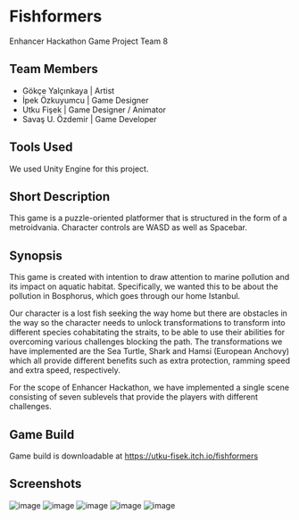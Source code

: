 # Fishformers
Enhancer Hackathon Game Project
Team 8

## Team Members

- Gökçe Yalçınkaya | Artist <br>
- İpek Özkuyumcu | Game Designer <br>
- Utku Fişek | Game Designer / Animator <br>
- Savaş U. Özdemir | Game Developer <br>

## Tools Used
We used Unity Engine for this project. 

## Short Description
This game is a puzzle-oriented platformer that is structured in the form of a metroidvania. Character controls are WASD as well as Spacebar.

## Synopsis
This game is created with intention to draw attention to marine pollution and its impact on aquatic habitat. Specifically, we wanted this to be about the pollution in Bosphorus, which goes through our home Istanbul. 

Our character is a lost fish seeking the way home but there are obstacles in the way so the character needs to unlock transformations to transform into different species cohabitating the straits, to be able to use their abilities for overcoming various challenges blocking the path.
The transformations we have implemented are the Sea Turtle, Shark and Hamsi (European Anchovy) which all provide different benefits such as extra protection, ramming speed and extra speed, respectively. 

For the scope of Enhancer Hackathon, we have implemented a single scene consisting of seven sublevels that provide the players with different challenges. 

## Game Build
Game build is downloadable at https://utku-fisek.itch.io/fishformers

## Screenshots
![image](https://user-images.githubusercontent.com/94976406/235454843-06df7e91-ab60-4115-8c59-c63b3b869199.png)
![image](https://user-images.githubusercontent.com/94976406/235454870-71513b92-957d-4d09-a183-d3df541e1822.png)
![image](https://user-images.githubusercontent.com/94976406/235454897-41a6a596-352f-4e46-93cb-2569984b5e6c.png)
![image](https://user-images.githubusercontent.com/94976406/235454923-6f9f2419-a6c9-408b-a25d-c07570894da0.png)
![image](https://user-images.githubusercontent.com/94976406/235454942-b82c18cd-fe62-40e2-9348-a794b409820c.png)
